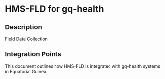 # HMS-FLD for gq-health

## Description

Field Data Collection

## Integration Points

This document outlines how HMS-FLD is integrated with gq-health systems in Equatorial Guinea.
